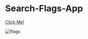 # Search-Flags-App


[Click Me!](https://selman-search-flag-app.netlify.app/)

![flags](https://user-images.githubusercontent.com/97898216/173928961-f1b8a43b-246f-4117-82de-885a0d51fbe2.gif)
